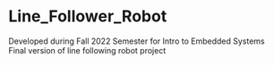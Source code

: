 # Line_Follower_Robot
Developed during Fall 2022 Semester for Intro to Embedded Systems  
Final version of line following robot project
